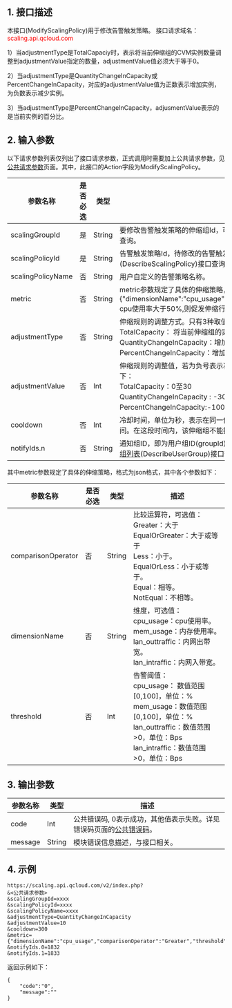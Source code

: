 ## 1. 接口描述
本接口(ModifyScalingPolicy)用于修改告警触发策略。
接口请求域名：<font style="color:red">scaling.api.qcloud.com</font>

1）当adjustmentType是TotalCapaciy时，表示将当前伸缩组的CVM实例数量调整到adjustmentValue指定的数量，adjustmentValue值必须大于等于0。

2）当adjustmentType是QuantityChangeInCapacity或PercentChangeInCapacity，对应的adjustmentValue值为正数表示增加实例，为负数表示减少实例。

3）当adjustmentType是PercentChangeInCapacity，adjusmentValue表示的是当前实例的百分比。

## 2. 输入参数
以下请求参数列表仅列出了接口请求参数，正式调用时需要加上公共请求参数，见<a href="/doc/api/372/4153" title="公共请求参数">公共请求参数</a>页面。其中，此接口的Action字段为ModifyScalingPolicy。

| 参数名称 | 是否必选  | 类型 | 描述 | 
|---------|---------|---------|---------|
| scalingGroupId | 是 | String | 要修改告警触发策略的伸缩组Id，可调用<a href="/doc/api/372/查询伸缩组列表" title="查询伸缩组列表">查询伸缩组列表</a>(DescribeScalingGroup)接口查询。|
| scalingPolicyId | 是 | String |告警触发策略Id，待修改的告警触发策略Id。该参数可调用<a href="/doc/api/372/查询告警触发策略" title="查询告警触发策略">查询告警触发策略</a>(DescribeScalingPolicy)接口查询。|
| scalingPolicyName | 否 | String | 用户自定义的告警策略名称。|
| metric | 否 | String | metric参数规定了具体的伸缩策略，格式为json格式。<br>{"dimensionName":"cpu_usage","comparisonOperator":"Greater","threshold":50}<br>cpu使用率大于50%,则促发伸缩行为，增加或减少对应的云主机。<a href="https://www.qcloud.com/doc/product/377/%E5%BC%B9%E6%80%A7%E4%BC%B8%E7%BC%A9%E7%9B%B8%E5%85%B3%E9%97%AE%E9%A2%98#15.-.E5.91.8A.E8.AD.A6.E7.AD.96.E7.95.A5.E6.98.AF.E5.A6.82.E4.BD.95.E7.BB.9F.E8.AE.A1.E4.BA.91.E7.9B.91.E6.8E.A7.E4.BF.A1.E6.81.AF.E7.9A.84.EF.BC.9F" title="详细统计规则">详细统计规则</a>|
| adjustmentType | 否 | String | 伸缩规则的调整方式。只有3种取值：<br>TotalCapacity： 将当前伸缩组的实例数量调整到指定数量。<br>QuantityChangeInCapacity：增加或减少指定数量的实例。<br>PercentChangeInCapacity：增加或减少指定比例的实例(百分比)。|
| adjustmentValue | 否 | Int | 伸缩规则的调整值，若为负号表示减小实例。 adjustmentType的3种取值范围分别如下：<br>TotalCapacity：0至30<br>QuantityChangeInCapacity : -30至30 <br>PercentChangeInCapacity:-100至100。|
| cooldown | 否 | Int | 冷却时间，单位为秒，表示在同一伸缩组内，一个伸缩活动执行完成后的一段锁定时间。在这段时间内，该伸缩组不能执行其他伸缩活动。|
| notifyIds.n | 否 | String | 通知组ID，即为用户组ID(groupId)，最大为20个，数组下标从0开始。可调用<a href="/doc/api/403/4404" title="获取用户组列表">获取用户组列表</a>(DescribeUserGroup)接口查询。|

其中metric参数规定了具体的伸缩策略，格式为json格式，其中各个参数如下：

| 参数名称 | 是否必选  | 类型 | 描述 |
|---------|---------|---------|---------|
| comparisonOperator|否| String | 比较运算符，可选值：<br>Greater：大于<br>EqualOrGreater：大于或等于<br>Less：小于。<br>EqualOrLess：小于或等于。<br>Equal：相等。<br>NotEqual：不相等。| 
| dimensionName|否| String | 维度，可选值：<br>cpu_usage：cpu使用率。<br>mem_usage：内存使用率。 <br>lan_outtraffic：内网出带宽。<br>lan_intraffic：内网入带宽。|
| threshold|否|Int |告警阈值：<br>cpu_usage： 数值范围 [0,100]，单位：%<br>mem_usage：数值范围 [0,100]，单位：%<br>lan_outtraffic：数值范围 >0，单位：Bps<br>lan_intraffic：数值范围 >0，单位：Bps|


## 3. 输出参数
| 参数名称 | 类型 | 描述 |
|---------|---------|---------|
| code | Int | 公共错误码, 0表示成功，其他值表示失败。详见错误码页面的<a href="https://www.qcloud.com/doc/api/372/%E9%94%99%E8%AF%AF%E7%A0%81#1.E3.80.81.E5.85.AC.E5.85.B1.E9.94.99.E8.AF.AF.E7.A0.81" title="公共错误码">公共错误码</a>。|
| message | String | 模块错误信息描述，与接口相关。|


## 4. 示例
```
https://scaling.api.qcloud.com/v2/index.php?
&<公共请求参数>
&scalingGroupId=xxxx
&scalingPolicyId=xxxx
&scalingPolicyName=xxxx
&adjustmentType=QuantityChangeInCapacity
&adjustmentValue=10
&cooldown=300
&metric={"dimensionName":"cpu_usage","comparisonOperator":"Greater","threshold":50}
&notifyIds.0=1832
&notifyIds.1=1833
```
返回示例如下：
```
{
    "code":"0",
    "message":""
}
```

